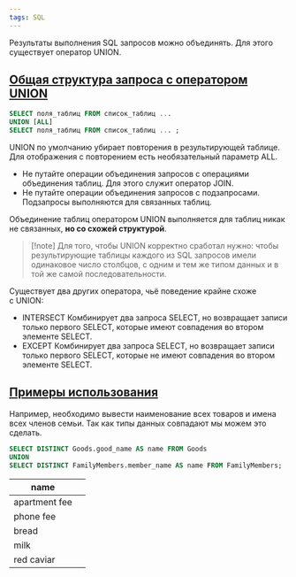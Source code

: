 ```yaml
---
tags: SQL
---
```

Результаты выполнения SQL запросов можно объединять. Для этого существует оператор UNION.

## [Общая структура запроса с оператором UNION](https://sql-academy.org/ru/guide/combining-queries#obshaya-struktura-zaprosa-s-operatorom-union)

```sql
SELECT поля_таблиц FROM список_таблиц ...
UNION [ALL]
SELECT поля_таблиц FROM список_таблиц ... ;
```

UNION по умолчанию убирает повторения в результирующей таблице. Для отображения с повторением есть необязательный параметр ALL.

- Не путайте операции объединения запросов с операциями объединения таблиц. Для этого служит оператор JOIN.
- Не путайте операции объединения запросов с подзапросами. Подзапросы выполняются для связанных таблиц.

Объединение таблиц оператором UNION выполняется для таблиц никак не связанных, **но со схожей структурой**.

>[!note] Для того, чтобы UNION корректно сработал нужно: чтобы результирующие таблицы каждого из SQL запросов имели одинаковое число столбцов, с одним и тем же типом данных и в той же самой последовательности.

Существует два других оператора, чьё поведение крайне схоже с UNION:

- INTERSECT Комбинирует два запроса SELECT, но возвращает записи только первого SELECT, которые имеют совпадения во втором элементе SELECT.
- EXCEPT Комбинирует два запроса SELECT, но возвращает записи только первого SELECT, которые не имеют совпадения во втором элементе SELECT.

## [Примеры использования](https://sql-academy.org/ru/guide/combining-queries#primery-ispolzovaniya)

Например, необходимо вывести наименование всех товаров и имена всех членов семьи. Так как типы данных совпадают мы можем это сделать.

```sql
SELECT DISTINCT Goods.good_name AS name FROM Goods
UNION
SELECT DISTINCT FamilyMembers.member_name AS name FROM FamilyMembers;
```

| name          |     |
| ------------- | --- |
| apartment fee |     |
| phone fee     |     |
| bread         |     |
| milk          |     |
| red caviar    |     |
